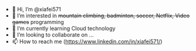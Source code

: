 - 👋 Hi, I’m @xiafei571
- 👀 I’m interested in ~~mountain climbing, badminton, soccer, Netflix, Video games~~ programming
- 🌱 I’m currently learning Cloud technology
- 💞️ I’m looking to collaborate on ...
- 📫 How to reach me (https://www.linkedin.com/in/xiafei571/)

<!---
xiafei571/xiafei571 is a ✨ special ✨ repository because its `README.md` (this file) appears on your GitHub profile.
You can click the Preview link to take a look at your changes.
--->
